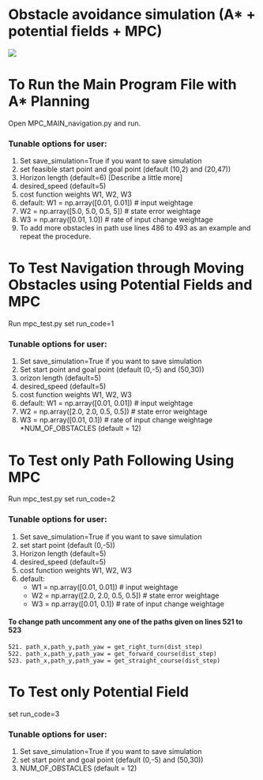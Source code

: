 # Obstacle avoidance simulation (A* + potential fields + MPC)
![](https://github.com/samarth-kalluraya/Obstacle_Avoidance_MPC_Controller_A_star_Planning/blob/master/mpc_sim.gif)

# To Run the Main Program File with A* Planning
Open MPC_MAIN_navigation.py and run.
	
### Tunable options for user:
1. Set save_simulation=True if you want to save simulation
2. set feasible start point and goal point (default (10,2) and (20,47))	
3. Horizon length (default=6) [Describe a little more]
4. desired_speed (default=5)
5. cost function weights W1, W2, W3 
6. default: W1 = np.array([0.01, 0.01])  # input weightage
7. W2 = np.array([5.0, 5.0, 0.5, 5])  # state error weightage
8. W3 = np.array([0.01, 1.0])  # rate of input change weightage
9. To add more obstacles in path use lines 486 to 493 as an example and repeat the procedure.



# To Test Navigation through Moving Obstacles using Potential Fields and MPC 
Run mpc_test.py set run_code=1

### Tunable  options for user:
1. Set save_simulation=True if you want to save simulation
2. Set start point and goal point (default (0,-5) and (50,30))	
3. orizon length (default=5)
4. desired_speed (default=5)
5. cost function weights W1, W2, W3 
6. default: W1 = np.array([0.01, 0.01])  # input weightage
7. W2 = np.array([2.0, 2.0, 0.5, 0.5])  # state error weightage
8. W3 = np.array([0.01, 0.1])  # rate of input change weightage
	*NUM_OF_OBSTACLES (default = 12)

# To Test only Path Following Using MPC
Run mpc_test.py set run_code=2
	
### Tunable  options for user:
1. Set save_simulation=True if you want to save simulation
2. set start point (default (0,-5))	
3. Horizon length (default=5)
4. desired_speed (default=5)
5. cost function weights W1, W2, W3 
6. default: 
    * W1 = np.array([0.01, 0.01])  # input weightage
    *  W2 = np.array([2.0, 2.0, 0.5, 0.5])  # state error weightage
	*  W3 = np.array([0.01, 0.1])  # rate of input change weightage

#### To change path uncomment any one of the paths given on lines 521 to 523		
	521. path_x,path_y,path_yaw = get_right_turn(dist_step)
	522. path_x,path_y,path_yaw = get_forward_course(dist_step)
	523. path_x,path_y,path_yaw = get_straight_course(dist_step)

 
# To Test only Potential Field 
set run_code=3
	
### Tunable  options for user:

1. Set save_simulation=True if you want to save simulation
2. set start point and goal point (default (0,-5) and (50,30))	
3. NUM_OF_OBSTACLES (default = 12)

